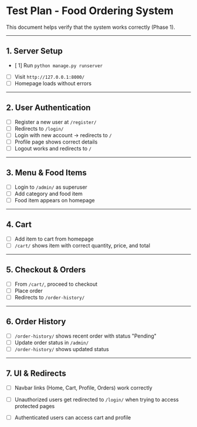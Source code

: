 # Test Plan - Food Ordering System

This document helps verify that the system works correctly (Phase 1).

---

## 1. Server Setup
- [ 1] Run `python manage.py runserver`
- [ ] Visit `http://127.0.0.1:8000/`
- [ ] Homepage loads without errors

---

## 2. User Authentication
- [ ] Register a new user at `/register/`
- [ ] Redirects to `/login/`
- [ ] Login with new account → redirects to `/`
- [ ] Profile page shows correct details
- [ ] Logout works and redirects to `/`

---

## 3. Menu & Food Items
- [ ] Login to `/admin/` as superuser
- [ ] Add category and food item
- [ ] Food item appears on homepage

---

## 4. Cart
- [ ] Add item to cart from homepage
- [ ] `/cart/` shows item with correct quantity, price, and total

---

## 5. Checkout & Orders
- [ ] From `/cart/`, proceed to checkout
- [ ] Place order
- [ ] Redirects to `/order-history/`

---

## 6. Order History
- [ ] `/order-history/` shows recent order with status "Pending"
- [ ] Update order status in `/admin/`
- [ ] `/order-history/` shows updated status

---

## 7. UI & Redirects
- [ ] Navbar links (Home, Cart, Profile, Orders) work correctly
- [ ] Unauthorized users get redirected to `/login/` when trying to access protected pages
- [ ] Authenticated users can access cart and profile

